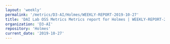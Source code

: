 ```yaml
---
layout: 'weekly'
permalink: '/metrics/D3-AI/Holmes/WEEKLY-REPORT-2019-10-27'
title: 'DAI Lab OSS Metrics Metrics report for Holmes | WEEKLY-REPORT-2019-10-27'
organization: 'D3-AI'
repository: 'Holmes'
current_date: '2019-10-27'
---
```

